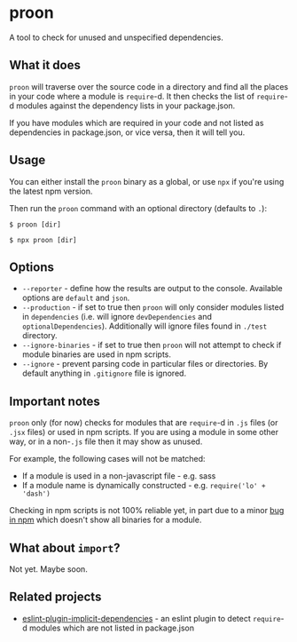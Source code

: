# proon

A tool to check for unused and unspecified dependencies.

## What it does

`proon` will traverse over the source code in a directory and find all the places in your code where a module is `require`-d. It then checks the list of `require`-d modules against the dependency lists in your package.json.

If you have modules which are required in your code and not listed as dependencies in package.json, or vice versa, then it will tell you.

## Usage

You can either install the `proon` binary as a global, or use `npx` if you're using the latest npm version.

Then run the `proon` command with an optional directory (defaults to `.`):

```
$ proon [dir]
```

```
$ npx proon [dir]
```

## Options

* `--reporter` - define how the results are output to the console. Available options are `default` and `json`.
* `--production` - if set to true then `proon` will only consider modules listed in `dependencies` (i.e. will ignore `devDependencies` and `optionalDependencies`). Additionally will ignore files found in `./test` directory.
* `--ignore-binaries` - if set to true then `proon` will not attempt to check if module binaries are used in npm scripts.
* `--ignore` - prevent parsing code in particular files or directories. By default anything in `.gitignore` file is ignored.

## Important notes

`proon` only (for now) checks for modules that are `require`-d in `.js` files (or `.jsx` files) or used in npm scripts. If you are using a module in some other way, or in a non-`.js` file then it may show as unused.

For example, the following cases will not be matched:

* If a module is used in a non-javascript file - e.g. sass
* If a module name is dynamically constructed - e.g. `require('lo' + 'dash')`

Checking in npm scripts is not 100% reliable yet, in part due to a minor [bug in npm](https://github.com/npm/npm/issues/17877) which doesn't show all binaries for a module.

## What about `import`?

Not yet. Maybe soon.

## Related projects

* [eslint-plugin-implicit-dependencies](https://www.npmjs.com/package/eslint-plugin-implicit-dependencies) - an eslint plugin to detect `require`-d modules which are not listed in package.json
